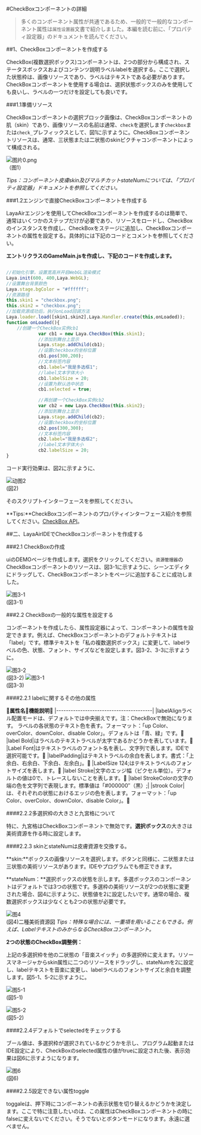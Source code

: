 #CheckBoxコンポーネントの詳細

>多くのコンポーネント属性が共通であるため、一般的で一般的なコンポーネント属性は`属性设置器`文書で紹介しました。本編を読む前に、「プロパティ設定器」のドキュメントを読んでください。

##1、CheckBoxコンポーネントを作成する

CheckBox(複数選択ボックス)コンポーネントは、2つの部分から構成され、ステータスボックスおよびコンテンツ説明ラベルlabelを選択する。ここで選択した状態枠は、画像リソースであり、ラベルはテキストである必要があります。CheckBoxコンポーネントを使用する場合は、選択状態ボックスのみを使用しても良いし、ラベルの一つだけを設定しても良いです。

###1.1準備リソース

CheckBoxコンポーネントの選択ブロック画像は、CheckBoxコンポーネントの肌（skin）であり、画像リソースの名前は通常、`check`を選択します`checkbox`または`check_`プレフィックスとして、図1に示すように。CheckBoxコンポーネントリソースは、通常、三状態または二状態のskinピクチャコンポーネントによって構成される。

![图片0.png](img/1.png)<br/> （图1）


*Tips：コンポーネント皮膚skin及びマルチカットstateNumについては、「プロパティ設定器」ドキュメントを参照してください。*

###1.2エンジンで直接CheckBoxコンポーネントを作成する



LayaAirエンジンを使用してCheckBoxコンポーネントを作成するのは簡単で、通常はいくつかのステップだけが必要であり、リソースをロードし、CheckBoxのインスタンスを作成し、CheckBoxをステージに追加し、CheckBoxコンポーネントの属性を設定する。具体的には下記のコードとコメントを参照してください。

**エントリクラスのGameMain.jsを作成し、下記のコードを作成します。**


```javascript

//初始化引擎，设置宽高并开启WebGL渲染模式
Laya.init(600, 400,Laya.WebGL);
//设置舞台背景颜色
Laya.stage.bgColor = "#ffffff";
//资源路径
this.skin1 = "checkbox.png";
this.skin2 = "checkbox.png";
//加载资源成功后，执行onLoad回调方法
Laya.loader.load([skin1,skin2],Laya.Handler.create(this,onLoaded));
function onLoaded(){
    //创建一个CheckBox实例cb1
			var cb1 = new Laya.CheckBox(this.skin1);
			//添加到舞台上显示
			Laya.stage.addChild(cb1);			
			//设置checkbox的坐标位置
			cb1.pos(300,200);			
			//文本标签内容
			cb1.label="我是多选框1";
			//label文本字体大小
			cb1.labelSize = 20;
            //设置为默认选中状态
			cb1.selected = true; 

			//再创建一个CheckBox实例cb2
			var cb2 = new Laya.CheckBox(this.skin2);
			//添加到舞台上显示
			Laya.stage.addChild(cb2);			
			//设置checkbox的坐标位置
			cb2.pos(300,300);			
			//文本标签内容
			cb2.label="我是多选框2";
			//label文本字体大小
			cb2.labelSize = 20;
}
```


コード実行効果は、図2に示すように、

![动图2](img/2.gif)<br/>(図2)



そのスクリプトインターフェースを参照してください。

**Tips:**CheckBoxコンポーネントのプロパティインターフェース紹介を参照してください。[CheckBox API](http://layaair.ldc.layabox.com/api/index.html?category=UI&class=laya.ui.CheckBox)。



##二、LayaAirIDEでCheckBoxコンポーネントを作成する

###2.1 CheckBoxの作成

uiのDEMOページを作成します。選択をクリックしてください。`资源管理器`のCheckBoxコンポーネントのリソースは、図3-1に示すように、シーンエディタにドラッグして、CheckBoxコンポーネントをページに追加することに成功しました。

![图3-1](img/3-1.png)<br/>(図3-1)



###2.2 CheckBoxの一般的な属性を設定する

コンポーネントを作成したら、属性設定器によって、コンポーネントの属性を設定できます。例えば、CheckBoxコンポーネントのデフォルトテキストは「label」です。標準テキストを「私の複数選択ボックス」に変更して、labelラベルの色、状態、フォント、サイズなどを設定します。図3-2、3-3に示すように。

![图3-2](img/3-2.png)<br/>(図3-2)
![图3-1](img/3-3.png)<br/>(図3-3)



####2.2.1 labelに関するその他の属性

𞓜**属性名**𞓜**機能説明**𞓜
|----------------------------------------|
|labelAlignラベル配置モードは、デフォルトでは中央揃えです。注：CheckBoxで無効になります。
ラベルの各状態のテキスト色を表す。フォーマット：「up Color、overColor、downColor、disable Color」。デフォルトは「青、緑」です。𞓜
|label Bold|はラベルのテキストラベルが太字であるかどうかを表しています。𞓜
|Label Font|はテキストラベルのフォント名を表し、文字列で表します。IDEで選択可能です。𞓜
|labelPadding|はテキストラベルの余白を表します。書式：「上余白、右余白、下余白、左余白」。𞓜
|LabelSize 124;はテキストラベルのフォントサイズを表します。𞓜
|label Stroke|文字のエッジ幅（ピクセル単位）。デフォルトの値は0で、トレースしないことを表します。𞓜
|label StrokeColorの文字の端の色を文字列で表現します。標準値は「#000000″（黒）;|
|strook Color|は、それぞれの状態におけるエッジの色を表します。フォーマット：「up Color、overColor、downColor、disable Color」。𞓜



####2.2.2多選択枠の大きさと九宮格について

特に、九宮格はCheckBoxコンポーネントで無効です。**選択ボックス**の大きさは美術資源を作る時に設定します。



####2.2.3 skinとstateNumは皮膚資源を交換する。


 **skin:**ボックスの画像リソースを選択します。ボタンと同様に、二状態または三状態の美術リソースがあります。IDEやプログラムでも修正できます。

**stateNum：**選択ボックスの状態を示します。多選ボックスのコンポーネントはデフォルトでは3つの状態です。多選枠の美術リソースが2つの状態に変更された場合、図4に示すように、状態値を2に設定したいです。通常の場合、複数選択ボックスは少なくとも2つの状態が必要です。

![图4](img/4.png)<br/>(図4)二種美術資源図
*Tips：特殊な場合には、一重項を用いることもできる。例えば、LabelテキストのみからなるCheckBoxコンポーネント。*

**2つの状態のCheckBox調整例：**

上記の多選択枠を他の二状態の「音楽スイッチ」の多選択枠に変えます。リソースマネージャからskin属性に二つのリソースをドラッグし、stateNumを2に設定し、labelテキストを音楽に変更し、labelラベルのフォントサイズと余白を調整します。図5-1、5-2に示すように。



![图5-1](img/5-1.png)<br/>(図5-1)

![图5-2](img/5-2.png)<br/>(図5-2)



####2.2.4デフォルトでselectedをチェックする

ブール値は、多選択枠が選択されているかどうかを示し、プログラム起動またはIDE設定により、CheckBoxのselected属性の値がtrueに設定された後、表示効果は図6に示すようになります。

![图6](img/6.png)<br/>(図6)

####2.2.5設定できない属性toggle

toggaleは、押下時にコンポーネントの表示状態を切り替えるかどうかを決定します。ここで特に注意したいのは、この属性はCheckBoxコンポーネントの時にfalseに変えないでください。そうでないとボタンモードになります。永遠に選べません。



